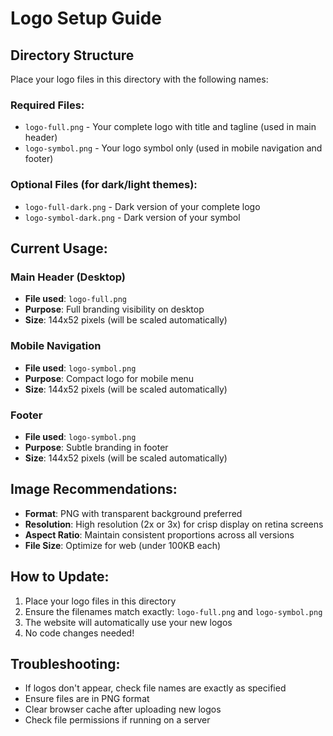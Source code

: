 # Logo Setup Guide

## Directory Structure
Place your logo files in this directory with the following names:

### Required Files:
- `logo-full.png` - Your complete logo with title and tagline (used in main header)
- `logo-symbol.png` - Your logo symbol only (used in mobile navigation and footer)

### Optional Files (for dark/light themes):
- `logo-full-dark.png` - Dark version of your complete logo
- `logo-symbol-dark.png` - Dark version of your symbol

## Current Usage:

### Main Header (Desktop)
- **File used**: `logo-full.png`
- **Purpose**: Full branding visibility on desktop
- **Size**: 144x52 pixels (will be scaled automatically)

### Mobile Navigation
- **File used**: `logo-symbol.png`
- **Purpose**: Compact logo for mobile menu
- **Size**: 144x52 pixels (will be scaled automatically)

### Footer
- **File used**: `logo-symbol.png`
- **Purpose**: Subtle branding in footer
- **Size**: 144x52 pixels (will be scaled automatically)

## Image Recommendations:
- **Format**: PNG with transparent background preferred
- **Resolution**: High resolution (2x or 3x) for crisp display on retina screens
- **Aspect Ratio**: Maintain consistent proportions across all versions
- **File Size**: Optimize for web (under 100KB each)

## How to Update:
1. Place your logo files in this directory
2. Ensure the filenames match exactly: `logo-full.png` and `logo-symbol.png`
3. The website will automatically use your new logos
4. No code changes needed!

## Troubleshooting:
- If logos don't appear, check file names are exactly as specified
- Ensure files are in PNG format
- Clear browser cache after uploading new logos
- Check file permissions if running on a server
